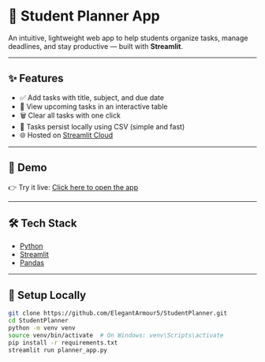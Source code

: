 # 📘 Student Planner App

An intuitive, lightweight web app to help students organize tasks, manage deadlines, and stay productive — built with **Streamlit**.

---

## ✨ Features

- ✅ Add tasks with title, subject, and due date
- 📅 View upcoming tasks in an interactive table
- 🗑️ Clear all tasks with one click
- 💾 Tasks persist locally using CSV (simple and fast)
- 🌐 Hosted on [Streamlit Cloud](https://studentplanner.streamlit.app/)

---

## 🚀 Demo

👉 Try it live: [Click here to open the app](https://studentplanner.streamlit.app/)

---

## 🛠️ Tech Stack

- [Python](https://www.python.org/)
- [Streamlit](https://streamlit.io/)
- [Pandas](https://pandas.pydata.org/)

---

## 🧪 Setup Locally

```bash
git clone https://github.com/ElegantArmour5/StudentPlanner.git
cd StudentPlanner
python -m venv venv
source venv/bin/activate  # On Windows: venv\Scripts\activate
pip install -r requirements.txt
streamlit run planner_app.py
